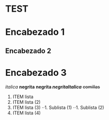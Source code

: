 # TEST
# Encabezado 1
## Encabezado 2
# Encabezado 3

*italica*
**negrita**
**negrita _negritaItalica_**
~~comillas~~

1. ITEM lista
2. ITEM lista (2)
1. ITEM lista (3)
⋅⋅1. Sublista (1)
⋅⋅1. Sublista (2)
4. ITEM lista (4)
